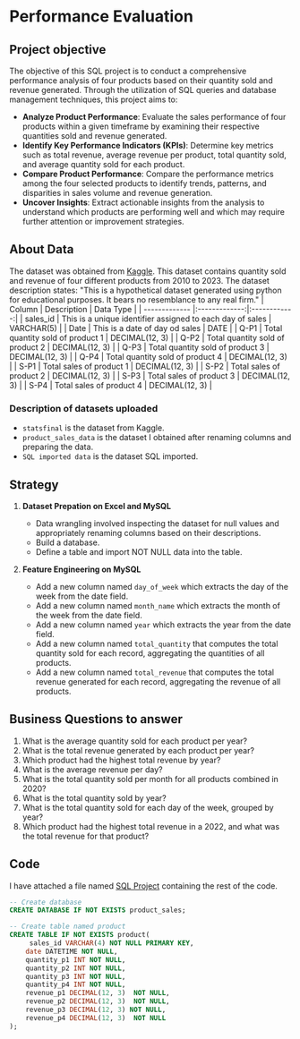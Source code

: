 # Performance Evaluation 

## Project objective
The objective of this SQL project is to conduct a comprehensive performance analysis of four products based on their quantity sold and revenue generated. Through the utilization of SQL queries and database management techniques, this project aims to:
- **Analyze Product Performance**: Evaluate the sales performance of four products within a given timeframe by examining their respective quantities sold and revenue generated.
- **Identify Key Performance Indicators (KPIs)**: Determine key metrics such as total revenue, average revenue per product, total quantity sold, and average quantity sold for each product.
- **Compare Product Performance**: Compare the performance metrics among the four selected products to identify trends, patterns, and disparities in sales volume and revenue generation.
- **Uncover Insights**: Extract actionable insights from the analysis to understand which products are performing well and which may require further attention or improvement strategies.

## About Data 
The dataset was obtained from [Kaggle](https://www.kaggle.com/datasets/ksabishek/product-sales-data). This dataset contains quantity sold and revenue of four different products from 2010 to 2023. The dataset description states: "This is a hypothetical dataset generated using python for educational purposes. It bears no resemblance to any real firm."
| Column       | Description           | Data Type |
| ------------- |:-------------:|:------------:|
| sales_id     | This is a unique identifier assigned to each day of sales | VARCHAR(5)      |
| Date         | This is a date of day od sales                           |  DATE           |
| Q-P1         | Total quantity sold of product 1                         | DECIMAL(12, 3)  |
| Q-P2         | Total quantity sold of product 2                         | DECIMAL(12, 3)  |
| Q-P3         | Total quantity sold of product 3                         | DECIMAL(12, 3)  |
| Q-P4         | Total quantity sold of product 4                         | DECIMAL(12, 3)  |
| S-P1         | Total sales of product 1                                 | DECIMAL(12, 3)  |
| S-P2         | Total sales of product 2                                 | DECIMAL(12, 3)  |
| S-P3         | Total sales of product 3                                 | DECIMAL(12, 3)  |
| S-P4         | Total sales of product 4                                 | DECIMAL(12, 3)  |

### Description of datasets uploaded
- `statsfinal` is the dataset from Kaggle.
- `product_sales_data` is the dataset I obtained after renaming columns and preparing the data.
- `SQL imported data` is the dataset SQL imported.

## Strategy 
1. **Dataset Prepation on Excel and MySQL**
      - Data wrangling involved inspecting the dataset for null values and appropriately renaming columns based on their descriptions.
      - Build a database.
      - Define a table  and import NOT NULL data into the table.

2. **Feature Engineering on MySQL**
     - Add a new column named ` day_of_week ` which extracts the day of the week from the date field.
     - Add a new column named ` month_name ` which extracts the month of the week from the date field.
     - Add a new column named ` year ` which extracts the year from the date field.
     - Add a new column named `total_quantity` that computes the total quantity sold for each record, aggregating the quantities of all products.
     - Add a new column named `total_revenue` that computes the total revenue generated for each record, aggregating the revenue of all products.
   
## Business Questions to answer
1. What is the average quantity sold for each product per year?
2. What is the total revenue generated by each product per year?
3. Which product had the highest total revenue by year?
4. What is the average revenue per day?	
5. What is the total quantity sold per month for all products combined in 2020?	
6. What is the total quantity sold by year?
7. What is the total quantity sold for each day of the week, grouped by year?
8. Which product had the highest total revenue in a 2022, and what was the total revenue for that product?
 
## Code
I have attached a file named [SQL Project](https://github.com/Kholeka98/Performance-Evaluation/blob/main/SQL%20Project.sql) containing the rest of the code.


```sql
-- Create database
CREATE DATABASE IF NOT EXISTS product_sales;

-- Create table named product 
CREATE TABLE IF NOT EXISTS product(
	 sales_id VARCHAR(4) NOT NULL PRIMARY KEY,
    date DATETIME NOT NULL,
    quantity_p1 INT NOT NULL,
    quantity_p2 INT NOT NULL,
    quantity_p3 INT NOT NULL,
    quantity_p4 INT NOT NULL,
    revenue_p1 DECIMAL(12, 3)  NOT NULL,
    revenue_p2 DECIMAL(12, 3)  NOT NULL,
    revenue_p3 DECIMAL(12, 3) NOT NULL,
    revenue_p4 DECIMAL(12, 3)  NOT NULL
);

```
